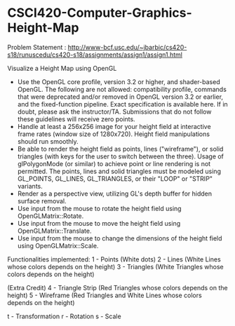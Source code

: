 # CSCI420-Computer-Graphics-Height-Map

Problem Statement : http://www-bcf.usc.edu/~jbarbic/cs420-s18/runuscedu/cs420-s18/assignments/assign1/assign1.html

Visualize a Height Map using OpenGL

- Use the OpenGL core profile, version 3.2 or higher, and shader-based OpenGL. The following are not allowed: compatibility profile, commands that were deprecated and/or removed in OpenGL version 3.2 or earlier, and the fixed-function pipeline. Exact specification is available here. If in doubt, please ask the instructor/TA. Submissions that do not follow these guidelines will receive zero points.
- Handle at least a 256x256 image for your height field at interactive frame rates (window size of 1280x720). Height field manipulations should run smoothly.
- Be able to render the height field as points, lines ("wireframe"), or solid triangles (with keys for the user to switch between the three). Usage of glPolygonMode (or similar) to achieve point or line rendering is not permitted. The points, lines and solid triangles must be modeled using GL_POINTS, GL_LINES, GL_TRIANGLES, or their "LOOP" or "STRIP" variants.
- Render as a perspective view, utilizing GL's depth buffer for hidden surface removal.
- Use input from the mouse to rotate the height field using OpenGLMatrix::Rotate.
- Use input from the mouse to move the height field using OpenGLMatrix::Translate.
- Use input from the mouse to change the dimensions of the height field using OpenGLMatrix::Scale.

Functionalities implemented:
1 - Points (White dots)
2 - Lines (White Lines whose colors depends on the height)
3 - Triangles (White Triangles whose colors depends on the height)

(Extra Credit)
4 - Triangle Strip (Red Triangles whose colors depends on the height)
5 - Wireframe (Red Triangles and White Lines whose colors depends on the height)

t - Transformation
r - Rotation
s - Scale

